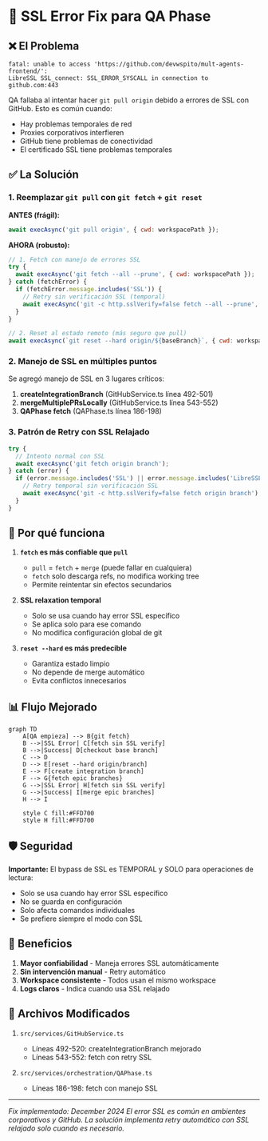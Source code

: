 # 🔧 SSL Error Fix para QA Phase

## ❌ El Problema

```
fatal: unable to access 'https://github.com/devwspito/mult-agents-frontend/':
LibreSSL SSL_connect: SSL_ERROR_SYSCALL in connection to github.com:443
```

QA fallaba al intentar hacer `git pull origin` debido a errores de SSL con GitHub. Esto es común cuando:
- Hay problemas temporales de red
- Proxies corporativos interfieren
- GitHub tiene problemas de conectividad
- El certificado SSL tiene problemas temporales

## ✅ La Solución

### 1. **Reemplazar `git pull` con `git fetch` + `git reset`**

**ANTES (frágil):**
```javascript
await execAsync('git pull origin', { cwd: workspacePath });
```

**AHORA (robusto):**
```javascript
// 1. Fetch con manejo de errores SSL
try {
  await execAsync('git fetch --all --prune', { cwd: workspacePath });
} catch (fetchError) {
  if (fetchError.message.includes('SSL')) {
    // Retry sin verificación SSL (temporal)
    await execAsync('git -c http.sslVerify=false fetch --all --prune', { cwd: workspacePath });
  }
}

// 2. Reset al estado remoto (más seguro que pull)
await execAsync(`git reset --hard origin/${baseBranch}`, { cwd: workspacePath });
```

### 2. **Manejo de SSL en múltiples puntos**

Se agregó manejo de SSL en 3 lugares críticos:

1. **createIntegrationBranch** (GitHubService.ts línea 492-501)
2. **mergeMultiplePRsLocally** (GitHubService.ts línea 543-552)
3. **QAPhase fetch** (QAPhase.ts línea 186-198)

### 3. **Patrón de Retry con SSL Relajado**

```javascript
try {
  // Intento normal con SSL
  await execAsync('git fetch origin branch');
} catch (error) {
  if (error.message.includes('SSL') || error.message.includes('LibreSSL')) {
    // Retry temporal sin verificación SSL
    await execAsync('git -c http.sslVerify=false fetch origin branch');
  }
}
```

## 🔄 Por qué funciona

1. **`fetch` es más confiable que `pull`**
   - `pull` = `fetch` + `merge` (puede fallar en cualquiera)
   - `fetch` solo descarga refs, no modifica working tree
   - Permite reintentar sin efectos secundarios

2. **SSL relaxation temporal**
   - Solo se usa cuando hay error SSL específico
   - Se aplica solo para ese comando
   - No modifica configuración global de git

3. **`reset --hard` es más predecible**
   - Garantiza estado limpio
   - No depende de merge automático
   - Evita conflictos innecesarios

## 📊 Flujo Mejorado

```mermaid
graph TD
    A[QA empieza] --> B{git fetch}
    B -->|SSL Error| C[fetch sin SSL verify]
    B -->|Success| D[checkout base branch]
    C --> D
    D --> E[reset --hard origin/branch]
    E --> F[create integration branch]
    F --> G{fetch epic branches}
    G -->|SSL Error| H[fetch sin SSL verify]
    G -->|Success| I[merge epic branches]
    H --> I

    style C fill:#FFD700
    style H fill:#FFD700
```

## 🛡️ Seguridad

**Importante:** El bypass de SSL es TEMPORAL y SOLO para operaciones de lectura:
- Solo se usa cuando hay error SSL específico
- No se guarda en configuración
- Solo afecta comandos individuales
- Se prefiere siempre el modo con SSL

## 🎯 Beneficios

1. **Mayor confiabilidad** - Maneja errores SSL automáticamente
2. **Sin intervención manual** - Retry automático
3. **Workspace consistente** - Todos usan el mismo workspace
4. **Logs claros** - Indica cuando usa SSL relajado

## 📝 Archivos Modificados

1. `src/services/GitHubService.ts`
   - Líneas 492-520: createIntegrationBranch mejorado
   - Líneas 543-552: fetch con retry SSL

2. `src/services/orchestration/QAPhase.ts`
   - Líneas 186-198: fetch con manejo SSL

---

*Fix implementado: December 2024*
*El error SSL es común en ambientes corporativos y GitHub. La solución implementa retry automático con SSL relajado solo cuando es necesario.*